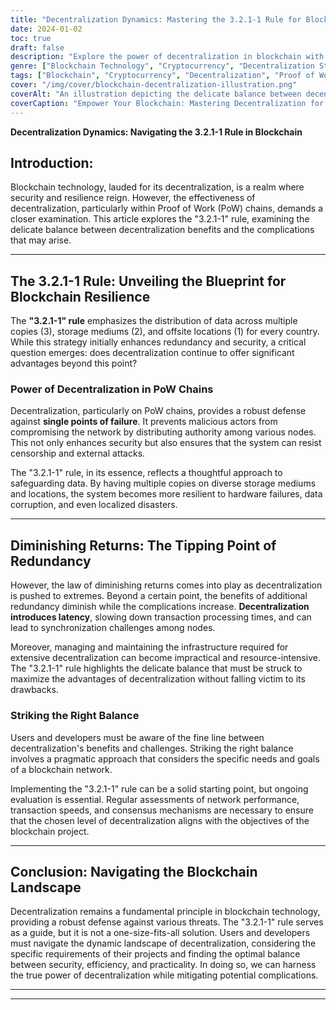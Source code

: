 ```yaml
---
title: "Decentralization Dynamics: Mastering the 3.2.1-1 Rule for Blockchain Resilience"
date: 2024-01-02
toc: true
draft: false
description: "Explore the power of decentralization in blockchain with the 3.2.1-1 rule, unraveling the delicate balance between security and efficiency. Can your network strike the right chord? Discover more now!"
genre: ["Blockchain Technology", "Cryptocurrency", "Decentralization Strategies", "Proof of Work Chains", "Data Security", "Network Resilience", "Technology Trends", "Digital Innovation", "Blockchain Best Practices", "Decentralized Systems"]
tags: ["Blockchain", "Cryptocurrency", "Decentralization", "Proof of Work", "Data Security", "Network Resilience", "Technology", "Innovation", "Best Practices", "Digital Systems", "Blockchain Strategies", "Decentralized Networks", "Security Measures", "Blockchain Efficiency", "Resilient Systems", "Blockchain Development", "Decentralization Benefits", "Blockchain Optimization", "Data Redundancy", "Consensus Mechanisms", "Blockchain Governance", "Decentralization Challenges", "Blockchain Solutions", "Blockchain Implementation", "Cybersecurity", "Decentralization Impact", "Blockchain Performance", "Blockchain Evaluation", "3.2.1-1 Rule"]
cover: "/img/cover/blockchain-decentralization-illustration.png"
coverAlt: "An illustration depicting the delicate balance between decentralization and efficiency in blockchain networks."
coverCaption: "Empower Your Blockchain: Mastering Decentralization for Optimal Performance"
---
```


**Decentralization Dynamics: Navigating the 3.2.1-1 Rule in Blockchain**

## Introduction:

Blockchain technology, lauded for its decentralization, is a realm where security and resilience reign. However, the effectiveness of decentralization, particularly within Proof of Work (PoW) chains, demands a closer examination. This article explores the "3.2.1-1" rule, examining the delicate balance between decentralization benefits and the complications that may arise.

______

## The 3.2.1-1 Rule: Unveiling the Blueprint for Blockchain Resilience

The **"3.2.1-1" rule** emphasizes the distribution of data across multiple copies (3), storage mediums (2), and offsite locations (1) for every country. While this strategy initially enhances redundancy and security, a critical question emerges: does decentralization continue to offer significant advantages beyond this point?

### Power of Decentralization in PoW Chains

Decentralization, particularly on PoW chains, provides a robust defense against **single points of failure**. It prevents malicious actors from compromising the network by distributing authority among various nodes. This not only enhances security but also ensures that the system can resist censorship and external attacks.

The "3.2.1-1" rule, in its essence, reflects a thoughtful approach to safeguarding data. By having multiple copies on diverse storage mediums and locations, the system becomes more resilient to hardware failures, data corruption, and even localized disasters.

______

## Diminishing Returns: The Tipping Point of Redundancy

However, the law of diminishing returns comes into play as decentralization is pushed to extremes. Beyond a certain point, the benefits of additional redundancy diminish while the complications increase. **Decentralization introduces latency**, slowing down transaction processing times, and can lead to synchronization challenges among nodes.

Moreover, managing and maintaining the infrastructure required for extensive decentralization can become impractical and resource-intensive. The "3.2.1-1" rule highlights the delicate balance that must be struck to maximize the advantages of decentralization without falling victim to its drawbacks.

### Striking the Right Balance

Users and developers must be aware of the fine line between decentralization's benefits and challenges. Striking the right balance involves a pragmatic approach that considers the specific needs and goals of a blockchain network.

Implementing the "3.2.1-1" rule can be a solid starting point, but ongoing evaluation is essential. Regular assessments of network performance, transaction speeds, and consensus mechanisms are necessary to ensure that the chosen level of decentralization aligns with the objectives of the blockchain project.

______

## Conclusion: Navigating the Blockchain Landscape

Decentralization remains a fundamental principle in blockchain technology, providing a robust defense against various threats. The "3.2.1-1" rule serves as a guide, but it is not a one-size-fits-all solution. Users and developers must navigate the dynamic landscape of decentralization, considering the specific requirements of their projects and finding the optimal balance between security, efficiency, and practicality. In doing so, we can harness the true power of decentralization while mitigating potential complications.

______

______

